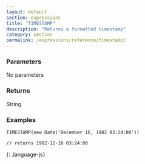 ```yaml
---
layout: default
section: expressions
title: "TIMESTAMP"
description: "Returns a formatted timestamp"
category: section
permalink: /expressions/reference/timestamp/
---
```


### Parameters

No parameters

### Returns

String

### Examples

~~~
TIMESTAMP(new Date('December 16, 1982 03:24:00'))

// returns 1982-12-16 03:24:00
~~~
{: .language-js}